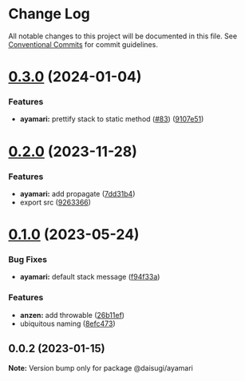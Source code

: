 # Change Log

All notable changes to this project will be documented in this file.
See [Conventional Commits](https://conventionalcommits.org) for commit guidelines.

# [0.3.0](https://github.com/daisugiland/daisugi/compare/@daisugi/ayamari@0.2.0...@daisugi/ayamari@0.3.0) (2024-01-04)

### Features

* **ayamari:** prettify stack to static method ([#83](https://github.com/daisugiland/daisugi/issues/83)) ([9107e51](https://github.com/daisugiland/daisugi/commit/9107e514c7665bb029a376b31d73a3a735ce35a5))

# [0.2.0](https://github.com/daisugiland/daisugi/compare/@daisugi/ayamari@0.1.0...@daisugi/ayamari@0.2.0) (2023-11-28)

### Features

* **ayamari:** add propagate ([7dd31b4](https://github.com/daisugiland/daisugi/commit/7dd31b4bbebe8479369edf8ed05f4a057c516dd7))
* export src ([9263366](https://github.com/daisugiland/daisugi/commit/9263366f21e753c3edf34234f5833aff611538f5))

# [0.1.0](https://github.com/daisugiland/daisugi/compare/@daisugi/ayamari@0.0.2...@daisugi/ayamari@0.1.0) (2023-05-24)

### Bug Fixes

* **ayamari:** default stack message ([f94f33a](https://github.com/daisugiland/daisugi/commit/f94f33aefed0f11c1b21de1ec638a846b31403ba))

### Features

* **anzen:** add throwable ([26b11ef](https://github.com/daisugiland/daisugi/commit/26b11ef74cfd8a71161f9f77aa333244d4dd99cc))
* ubiquitous naming ([8efc473](https://github.com/daisugiland/daisugi/commit/8efc47354a904856b82352a6194ce2164d9fae9b))

## 0.0.2 (2023-01-15)

**Note:** Version bump only for package @daisugi/ayamari
